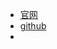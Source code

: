 
- [官网](http://janino-compiler.github.io/janino/)
- [github](https://github.com/janino-compiler/janino)
- 